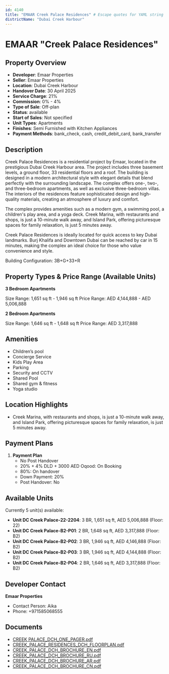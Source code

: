 ```yaml
---
id: 4140
title: "EMAAR Creek Palace Residences" # Escape quotes for YAML string
districtName: "Dubai Creek Harbour"
---
```


# EMAAR "Creek Palace Residences"

## Property Overview
- **Developer**: Emaar Properties
- **Seller**: Emaar Properties
- **Location**: Dubai Creek Harbour
- **Handover Date**: 30 April 2025
- **Service Charge**: 21%
- **Commission**: 0% - 4%
- **Type of Sale**: Off-plan
- **Status**: available
- **Start of Sales**: Not specified
- **Unit Types**: Apartments
- **Finishes**: Semi Furnished with Kitchen Appliances
- **Payment Methods**: bank_check, cash, credit_debit_card, bank_transfer

## Description
Creek Palace Residences is a residential project by Emaar, located in the prestigious Dubai Creek Harbour area. The project includes three basement levels, a ground floor, 33 residential floors and a roof. The building is designed in a modern architectural style with elegant details that blend perfectly with the surrounding landscape. The complex offers one-, two-, and three-bedroom apartments, as well as exclusive three-bedroom villas. The interiors of the residences feature sophisticated design and high-quality materials, creating an atmosphere of luxury and comfort.

The complex provides amenities such as a modern gym, a swimming pool, a children's play area, and a yoga deck. Creek Marina, with restaurants and shops, is just a 10-minute walk away, and Island Park, offering picturesque spaces for family relaxation, is just 5 minutes away.

Creek Palace Residences is ideally located for quick access to key Dubai landmarks. Burj Khalifa and Downtown Dubai can be reached by car in 15 minutes, making the complex an ideal choice for those who value convenience and style.

Building Configuration: 3B+G+33+R

## Property Types & Price Range (Available Units)
**3 Bedroom Apartments**

Size Range: 1,651 sq ft - 1,946 sq ft
Price Range: AED 4,144,888 - AED 5,006,888

**2 Bedroom Apartments**

Size Range: 1,646 sq ft - 1,648 sq ft
Price Range: AED 3,317,888

## Amenities
- Children’s pool
- Concierge Service
- Kids Play Area
- Parking
- Security and CCTV
- Shared Pool
- Shared gym & fitness
- Yoga studio

## Location Highlights
- Creek Marina, with restaurants and shops, is just a 10-minute walk away, and Island Park, offering picturesque spaces for family relaxation, is just 5 minutes away.

## Payment Plans
1. **Payment Plan**
   - No Post Handover
   - 20% + 4% DLD + 3000 AED Oqood: On Booking
   - 80%: On handover
   - Down Payment: 20%
   - Post Handover: No

## Available Units
Currently 5 unit(s) available:
- **Unit DC Creek Palace-22-2204**: 3 BR, 1,651 sq ft, AED 5,006,888 (Floor: 22)
- **Unit DC Creek Palace-B2-P01**: 2 BR, 1,648 sq ft, AED 3,317,888 (Floor: B2)
- **Unit DC Creek Palace-B2-P02**: 3 BR, 1,946 sq ft, AED 4,146,888 (Floor: B2)
- **Unit DC Creek Palace-B2-P03**: 3 BR, 1,946 sq ft, AED 4,144,888 (Floor: B2)
- **Unit DC Creek Palace-B2-P04**: 2 BR, 1,646 sq ft, AED 3,317,888 (Floor: B2)

## Developer Contact
**Emaar Properties**
- Contact Person: Aika
- Phone: +971585068555

## Documents
- [CREEK PALACE_DCH_ONE_PAGER.pdf](https://cdn.geniemap.net/2025/03/31/Su1BFsAfjEZJ2iEANVbK1OphEAm0YUKad7DkqKLa.pdf)
- [CREEK_PALACE_RESIDENCES_DCH_FLOORPLAN.pdf](https://cdn.geniemap.net/2025/03/31/76Bu3ly4sTgFyRnkNaWlBO4moJ82e8cwfsC83cdB.pdf)
- [CREEK_PALACE_DCH_BROCHURE_EN.pdf](https://cdn.geniemap.net/2025/03/31/IBhjUxRh8Uma6iMwPfHV7IEqEK5SmOzEEn5rDyOm.pdf)
- [CREEK_PALACE_DCH_BROCHURE_RU.pdf](https://cdn.geniemap.net/2025/03/31/hifyz01IeNdP1ONDrjJoR758MnfA1833WYF9agqr.pdf)
- [CREEK_PALACE_DCH_BROCHURE_AR.pdf](https://cdn.geniemap.net/2025/03/31/SjgzWSTKZJthU9R4OEJYwjOBPJY1TMqBfTwrpxpZ.pdf)
- [CREEK_PALACE_DCH_BROCHURE_CN.pdf](https://cdn.geniemap.net/2025/03/31/8gG1TwNnaEvIanRIGTUiIcRsfu9eHDcp6h6f553E.pdf)
